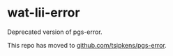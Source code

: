 # wat-lii-error

Deprecated version of pgs-error.

This repo has moved to [github.com/tsipkens/pgs-error](github.com/tsipkens/pgs-error).
